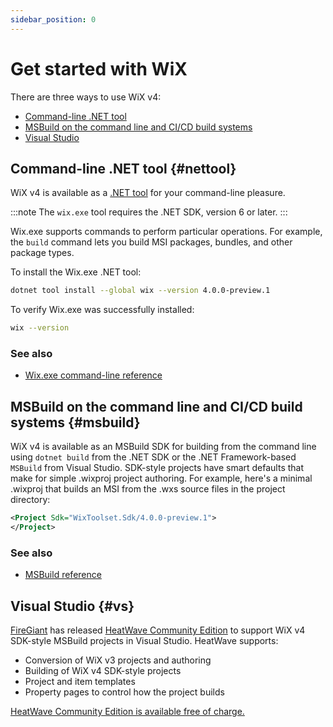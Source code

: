 ```yaml
---
sidebar_position: 0
---
```


# Get started with WiX

There are three ways to use WiX v4:

- [Command-line .NET tool](#nettool)
- [MSBuild on the command line and CI/CD build systems](#msbuild)
- [Visual Studio](#vs)


## Command-line .NET tool {#nettool}

WiX v4 is available as a [.NET tool](https://learn.microsoft.com/en-us/dotnet/core/tools/global-tools) for your command-line pleasure.

:::note
The `wix.exe` tool requires the .NET SDK, version 6 or later.
:::

Wix.exe supports commands to perform particular operations. For example, the `build` command lets you build MSI packages, bundles, and other package types.

To install the Wix.exe .NET tool:

```sh
dotnet tool install --global wix --version 4.0.0-preview.1
```

To verify Wix.exe was successfully installed:

```sh
wix --version
```

### See also
- [Wix.exe command-line reference](reference/wixexe.md)

## MSBuild on the command line and CI/CD build systems {#msbuild}

WiX v4 is available as an MSBuild SDK for building from the command line using `dotnet build` from the .NET SDK or the .NET Framework-based `MSBuild` from Visual Studio. SDK-style projects have smart defaults that make for simple .wixproj project authoring. For example, here's a minimal .wixproj that builds an MSI from the .wxs source files in the project directory:

```xml
<Project Sdk="WixToolset.Sdk/4.0.0-preview.1">
</Project>
```

### See also
- [MSBuild reference](./reference/msbuild/index.md)


## Visual Studio {#vs}

[FireGiant](https://www.firegiant.com/) has released [HeatWave Community Edition][heatwave] to support WiX v4 SDK-style MSBuild projects in Visual Studio. HeatWave supports:

- Conversion of WiX v3 projects and authoring
- Building of WiX v4 SDK-style projects
- Project and item templates
- Property pages to control how the project builds

[HeatWave Community Edition is available free of charge.][heatwave]


[heatwave]: https://www.firegiant.com/wix/heatwave/
